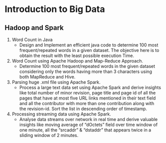 # Introduction to Big Data
## Hadoop and Spark

1. Word Count in Java
   - Design and Implement an efficient java code to determine 100 most frequent/repeated words in a given dataset. The objective here is to     obtain the result with the least possible execution Time.
2. Word Count using Apache Hadoop and Map-Reduce Approach.
   - Determine 100 most frequent/repeated words in the given dataset considering only the words having more than 3 characters using both        MapReduce and Hive.
3. Parsing huge .xml file using Apache Spark.
   - Process a large text data set using Apache Spark and derive insights like total number of minor revision, page title and page id of all the pages that have at most five URL links mentioned in their text field and all the contributor with more than one contribution along with the revision-id. Sort the list in descending order of timestamp.
4. Processing streaming data using Apache Spark.
   - Analyse data streams over network in real time and derive valuable insights like moving average of “dOctets” field over time window of one minute, all the “srcaddr” & “dstaddr” that appears twice in a sliding window of 2 minutes.
